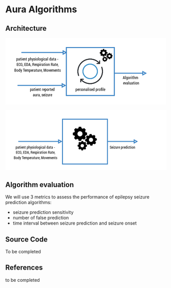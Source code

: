 # Aura Algorithms

## Architecture

![](/assets/auraalgorithmstrainingarchitecture.png)

![](/assets/auraalgorithmsmonitoringarchitecture.png)

## Algorithm evaluation

We will use 3 metrics to assess the performance of epilepsy seizure prediction algorithms:

* seizure prediction sensitivity
* number of false prediction
* time interval between seizure prediction and seizure onset

## Source Code

To be completed

## References

to be completed

